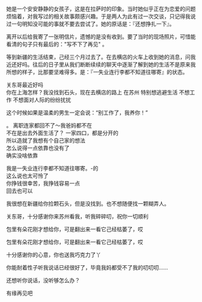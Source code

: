 
她是一个安安静静的女孩子，这是在拉萨时的印象。当时她似乎正在为恋爱的问题烦恼着，对我写过的相关故事颇感兴趣。于是两人为此有过一次交谈，只记得我说过一句明知没可能的事就不要去尝试了。她的原话是：『还想挣扎一下』。

离开以后给我寄了一张明信片，遗憾的是没有收到。要了当时的现场照片，可惜能看清的句子只有最后的："写不下了再见" 。  

等到新疆的生活结束，己经三个月过去了。在去横店的火车上收到她的消息，问我近还好吗。往后的日子里从我们断断续续的聊天中逐渐了解到她的生活不是原来我所想的样子，比那要坚难得多。是：『一失业连行李都不知道往哪寄』的状态。  

关东哥最近好吗  
你在上海怎样？我没找到石头，现在去横店的路上
在苏州  特别想逃避生活  不想工作  不想面对人际的纷纷扰扰  

这个时候如果是温柔的男生一定会说：“别工作了，我养你！”  



。
离职连家都回不了～我爸妈都不在  
不在是出去外面生活了？
一家四口，都是分开的  
所以造就了我想有个自己家的想法  
怎么说得一点依靠也没有了  
确实没啥依靠  


我是一失业连行李都不知道往哪寄。-的   
这么说也太可怜了  
你挣钱很幸苦，我挣钱容易一点   
回去也可以  


我很想在新疆给你捡颗石头，但是没找到。也不想随便找一颗糊弄人。   


关东哥，十分感谢你来苏州看我，听我碎碎叨，祝你一切顺利  



包里有朵花刚才想给你，可是翻出来一看它己经枯萎了，哎  

包里有朵花刚才想给你，可是翻出来一看它己经枯萎了，哎  

十分感谢你的心意，你也送我巧克力了丫

你能耐着性子听我说话已经很好了，毕竟我妈都受不了我的叨叨叨……  

还想听你说话，没听够怎么办？

有缘再见吧  
